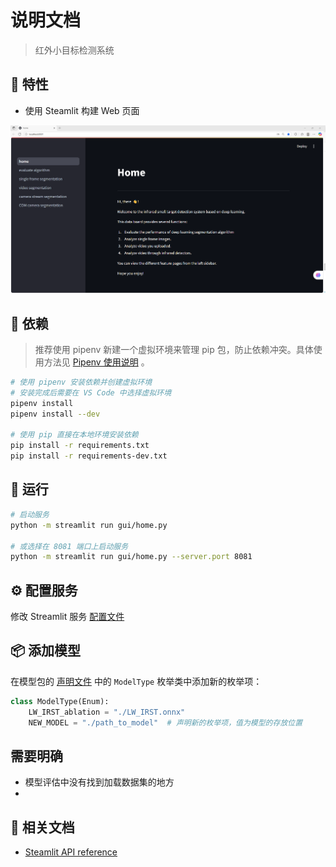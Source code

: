 # 说明文档

> 红外小目标检测系统

## 🎉 特性

- 使用 Steamlit 构建 Web 页面

![fig1](./streamlit_main.png)

## 🐋 依赖

> 推荐使用 pipenv 新建一个虚拟环境来管理 pip 包，防止依赖冲突。具体使用方法见 [Pipenv 使用说明] 。

```bash
# 使用 pipenv 安装依赖并创建虚拟环境
# 安装完成后需要在 VS Code 中选择虚拟环境
pipenv install
pipenv install --dev

# 使用 pip 直接在本地环境安装依赖
pip install -r requirements.txt
pip install -r requirements-dev.txt
```

## 🚀 运行

```bash
# 启动服务
python -m streamlit run gui/home.py

# 或选择在 8081 端口上启动服务
python -m streamlit run gui/home.py --server.port 8081
```

## ⚙️ 配置服务

修改 Streamlit 服务 [配置文件]

## 📦 添加模型

在模型包的 [声明文件] 中的 `ModelType` 枚举类中添加新的枚举项：

```python
class ModelType(Enum):
    LW_IRST_ablation = "./LW_IRST.onnx"
    NEW_MODEL = "./path_to_model"  # 声明新的枚举项，值为模型的存放位置
```

## 需要明确

- 模型评估中没有找到加载数据集的地方
-

## 📄 相关文档

- [Steamlit API reference]

<!-- Links -->

[配置文件]: .streamlit\config.toml
[声明文件]: .models/__init__.py

[Pipenv 使用说明]: ./docs/pipenv-useages.md

[Steamlit API reference]: https://docs.streamlit.io/library/api-reference


